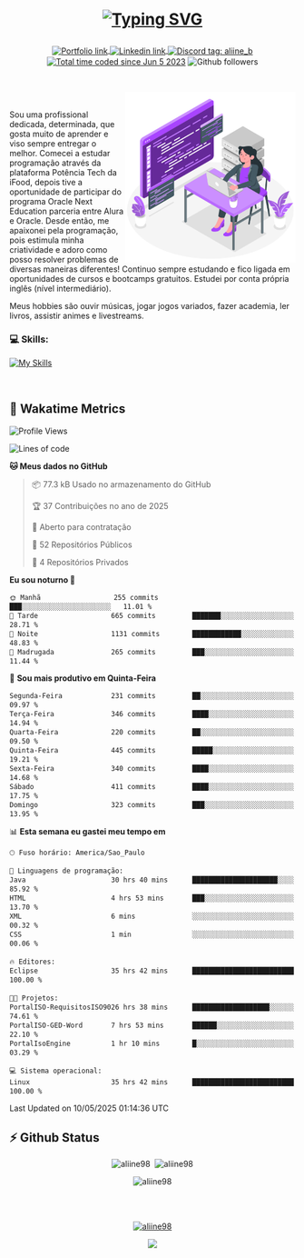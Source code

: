 # <p align = "center"><a href="https://git.io/typing-svg"><img src="https://readme-typing-svg.demolab.com?font=Space+Mono&size=28&pause=1000&duration=4000&color=8E58F7&vCenter=true&width=500&lines=%E2%9C%A8+Ol%C3%A1%2C+sou+Aline+Bevilacqua;%E2%9C%A8+Desenvolvedora+Web!" alt="Typing SVG" /></a></p>

<p align = "center">
    <a href="https://aliine98.github.io" target="_blank">
        <img alt="Portfolio link" align="center" src = "https://img.shields.io/badge/portfolio-8A2BE2?style=for-the-badge">
    </a>
    <a href="https://www.linkedin.com/in/aline-bevilacqua/" target="_blank">
        <img alt="Linkedin link" align="center" src = "https://img.shields.io/badge/LinkedIn-0077B5?style=for-the-badge&logo=linkedin&logoColor=white">
    </a>
    <a href="https://discord.com/" target="_blank">
        <img alt="Discord tag: aliine_b" align="center" src="https://img.shields.io/badge/-aliine__b-5865f2?style=flat-square&logo=Discord&logoColor=FFF" height="28">
    </a>
    <a href="https://wakatime.com/@aliine"><img src="https://wakatime.com/badge/user/d705bdc6-1244-4026-9380-8de8c1599f8d.svg?style=for-the-badge" alt="Total time coded since Jun 5 2023" align="center"/></a>
    <img alt="Github followers" align="center" src="https://img.shields.io/github/followers/Aliine98?style=for-the-badge&color=bf0f47&logo=github&logoColor=white">
</p><br>

<a href="https://storyset.com/"><img src="./assets/coding-amico.svg" width="300" align="right"></a>

<div align="left">
<br>

Sou uma profissional dedicada, determinada, que gosta muito de aprender e viso sempre entregar o melhor. Comecei a estudar programação através da plataforma Potência Tech da iFood, depois tive a oportunidade de participar do programa Oracle Next Education parceria entre Alura e Oracle. Desde então, me apaixonei pela programação, pois estimula minha criatividade e adoro como posso resolver problemas de diversas maneiras diferentes! Continuo sempre estudando e fico ligada em oportunidades de cursos e bootcamps gratuitos.
Estudei por conta própria inglês (nível intermediário).

Meus hobbies são ouvir músicas, jogar jogos variados, fazer academia, ler livros, assistir animes e livestreams.

### 💻 Skills:
[![My Skills](https://skillicons.dev/icons?i=html,css,js,java,tailwind,mysql,hibernate,ts,nuxt,firebase,express,mongo,kotlin,androidstudio&perline=5)](https://skillicons.dev)
</div>
<br>

## 🚀 Wakatime Metrics

<!--START_SECTION:waka-->
![Profile Views](http://img.shields.io/badge/Visualizac%C3%B5es%20do%20perfil-0-blue)

![Lines of code](https://img.shields.io/badge/Desde%20o%20Hello%20World%20eu%20escrevi-434.2%20thousand%20linhas%20de%20c%C3%B3digo-blue)

**🐱 Meus dados no GitHub** 

> 📦 77.3 kB Usado no armazenamento do GitHub 
 > 
> 🏆 37 Contribuições no ano de 2025
 > 
> 💼 Aberto para contratação
 > 
> 📜 52 Repositórios Públicos 
 > 
> 🔑 4 Repositórios Privados 
 > 
**Eu sou noturno 🦉** 

```text
🌞 Manhã                  255 commits         ███░░░░░░░░░░░░░░░░░░░░░░   11.01 % 
🌆 Tarde                  665 commits         ███████░░░░░░░░░░░░░░░░░░   28.71 % 
🌃 Noite                  1131 commits        ████████████░░░░░░░░░░░░░   48.83 % 
🌙 Madrugada              265 commits         ███░░░░░░░░░░░░░░░░░░░░░░   11.44 % 
```
📅 **Sou mais produtivo em Quinta-Feira** 

```text
Segunda-Feira            231 commits         ██░░░░░░░░░░░░░░░░░░░░░░░   09.97 % 
Terça-Feira              346 commits         ████░░░░░░░░░░░░░░░░░░░░░   14.94 % 
Quarta-Feira             220 commits         ██░░░░░░░░░░░░░░░░░░░░░░░   09.50 % 
Quinta-Feira             445 commits         █████░░░░░░░░░░░░░░░░░░░░   19.21 % 
Sexta-Feira              340 commits         ████░░░░░░░░░░░░░░░░░░░░░   14.68 % 
Sábado                   411 commits         ████░░░░░░░░░░░░░░░░░░░░░   17.75 % 
Domingo                  323 commits         ███░░░░░░░░░░░░░░░░░░░░░░   13.95 % 
```


📊 **Esta semana eu gastei meu tempo em** 

```text
🕑︎ Fuso horário: America/Sao_Paulo

💬 Linguagens de programação: 
Java                     30 hrs 40 mins      █████████████████████░░░░   85.92 % 
HTML                     4 hrs 53 mins       ███░░░░░░░░░░░░░░░░░░░░░░   13.70 % 
XML                      6 mins              ░░░░░░░░░░░░░░░░░░░░░░░░░   00.32 % 
CSS                      1 min               ░░░░░░░░░░░░░░░░░░░░░░░░░   00.06 % 

🔥 Editores: 
Eclipse                  35 hrs 42 mins      █████████████████████████   100.00 % 

🐱‍💻 Projetos: 
PortalISO-RequisitosISO9026 hrs 38 mins      ███████████████████░░░░░░   74.61 % 
PortalISO-GED-Word       7 hrs 53 mins       ██████░░░░░░░░░░░░░░░░░░░   22.10 % 
PortalIsoEngine          1 hr 10 mins        █░░░░░░░░░░░░░░░░░░░░░░░░   03.29 % 

💻 Sistema operacional: 
Linux                    35 hrs 42 mins      █████████████████████████   100.00 % 
```


 Last Updated on 10/05/2025 01:14:36 UTC
<!--END_SECTION:waka-->
 
## ⚡ Github Status

<p align="center"><img src="https://my-github-readme-stats-aliine98.vercel.app/api?username=aliine98&show_icons=true&locale=en&theme=radical" alt="aliine98" />&nbsp;&nbsp;<img src="https://my-github-readme-stats-aliine98.vercel.app/api/top-langs?username=aliine98&show_icons=true&locale=en&layout=compact&theme=radical&exclude_repo=my-github-readme-stats,my-github-readme-streak-stats,github-readme-streak-stats,ajax-com-js-puro&hide=c%2B%2B,cmake&langs_count=8" alt="aliine98" /></p>

<p align="center"><img src="https://my-github-readme-streak-stats.vercel.app?user=aliine98&theme=radical" alt="aliine98" /></p>

<br><br>
<p align="center"> <a href="https://github.com/ryo-ma/github-profile-trophy" target="_blank"><img src="https://github-profile-trophy.vercel.app/?username=aliine98&theme=radical&column=4" alt="aliine98" /></a> </p>

<p align="center"><img src="https://media4.giphy.com/media/C1bBFL2dMQxA4/giphy.gif?cid=ecf05e47z7xqxd7gboyuplq95r7v869x9bi8msk1upllpme2&ep=v1_gifs_search&rid=giphy.gif&ct=g" width="700"></p>

